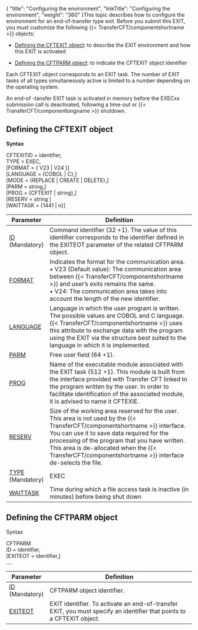 {
    "title": "Configuring  the environment",
    "linkTitle": "Configuring the environment",
    "weight": "360"
}This topic describes how to configure the environment for an end-of-transfer
type exit. Before you submit this EXIT, you must customize the following
{{< TransferCFT/componentshortname  >}} objects:

-   [Defining
    the CFTEXIT object](#Defining_the_CFTEXIT_object): to describe the EXIT environment and how this
    EXIT is activated

<!-- -->

-   [Defining
    the CFTPARM object](#Defining_the_CFTPARM_object): to indicate the CFTEXIT object identifier

Each CFTEXIT object corresponds to an EXIT task. The number of EXIT
tasks of all types simultaneously active is limited to a number depending
on the operating system.

An end-of -tansfer EXIT task is activated in memory before the EXECxx
submission call is deactivated, following a time-out or {{< TransferCFT/componentlongname  >}} shutdown.

<span id="Defining_the_CFTEXIT_object"></span>

## Defining the CFTEXIT object

**Syntax**

CFTEXITID = identifier,  
TYPE = EXEC,  
\[FORMAT = { V23
| V24 }\]  
\[LANGUAGE = {COBOL | C},\]  
\[MODE = {REPLACE | CREATE | DELETE},\]  
\[PARM = string,\]  
\[PROG = {CFTEXIT | string},\]  
\[RESERV = string \]  
\[WAITTASK = {1441 | n}\]


|  Parameter  |  Definition  |
| --- | --- |
|  <a href="../../../../c_intro_userinterfaces/command_summary/parameter_intro/id">ID</a> <br/>(Mandatory)  |  Command identifier (32 +1). The value of this identifier corresponds to the identifier defined in the EXITEOT parameter of the related CFTPARM object.  |
|  <a href="../../../../c_intro_userinterfaces/command_summary/parameter_intro/format">FORMAT</a>  |  Indicates the format for the communication area.<br/> • V23 (Default value): The communication area between {{< TransferCFT/componentshortname  >}} and user’s exits remains the same.<br/> • V24: The communication area takes into account the length of the new identifier.</li>  |
|  <a href="../../../../c_intro_userinterfaces/command_summary/parameter_intro/language">LANGUAGE</a>  |  Language in which the user program is written.<br/>The possible values are COBOL and C language.<br/>{{< TransferCFT/componentshortname  >}} uses this attribute to exchange data with the program using the EXIT via the structure best suited to the language in which it is implemented.  |
|  <a href="../../../../c_intro_userinterfaces/command_summary/parameter_intro/parm">PARM</a>  |  Free user field (64 +1).  |
|  <a href="../../../../c_intro_userinterfaces/command_summary/parameter_intro/prog">PROG</a>  |  Name of the executable module associated with the EXIT task (512 +1). This module is built from the interface provided with Transfer CFT linked to the program written by the user. In order to facilitate identification of the associated module, it is advised to name it CFTEXIE.  |
|  <a href="../../../../c_intro_userinterfaces/command_summary/parameter_intro/reserv">RESERV</a>  |  Size of the working area reserved for the user.<br/>This area is not used by the {{< TransferCFT/componentshortname  >}} interface. You can use it to save data required for the processing of the program that you have written. This area is de-allocated when the {{< TransferCFT/componentshortname  >}} interface de-selects the file.  |
|  <a href="../../../../c_intro_userinterfaces/command_summary/parameter_intro/type">TYPE</a> <br/>(Mandatory)  |  EXEC  |
|  <a href="../../../../c_intro_userinterfaces/command_summary/parameter_intro/waittask">WAITTASK</a>  |  Time during which a file access task is inactive (in minutes) before being shut down  |


<span id="Defining_the_CFTPARM_object"></span>

## Defining the CFTPARM object

Syntax

CFTPARM  
ID = identifier,  
\[EXITEOT = identifier,\]  
....


|  Parameter  |  Definition  |
| --- | --- |
|  <a href="../../../../c_intro_userinterfaces/command_summary/parameter_intro/id">ID</a><br/>(Mandatory)  |  CFTPARM object identifier.  |
|  <a href="../../../../c_intro_userinterfaces/command_summary/parameter_intro/exiteot">EXITEOT</a>  |  EXIT identifier. To activate an end-of-transfer EXIT, you must specify an identifier that points to a CFTEXIT object.  |


 
